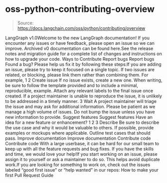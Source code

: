 # oss-python-contributing-overview

> Source: https://docs.langchain.com/oss/python/contributing/overview

LangGraph v1.0Welcome to the new LangGraph documentation! If you encounter any issues or have feedback, please open an issue so we can improve. Archived v0 documentation can be found here.See the release notes and migration guide for a complete list of changes and instructions on how to upgrade your code.
Ways to Contribute
Report bugs
Report bugs
Found a bug? Please help us fix it by following these steps:If you are adding an issue, please try to keep it focused on a single topic. If two issues are related, or blocking, please link them rather than combining them. For example,
1
2
Create issue
If no issue exists, create a new one. When writing, be sure to follow the template provided and to include a minimal, reproducible, example. Attach any relevant labels to the final issue once created. If a project maintainer is unable to reproduce the issue, it is unlikely to be addressed in a timely manner.
3
Wait
A project maintainer will triage the issue and may ask for additional information. Please be patient as we manage a high volume of issues. Do not bump the issue unless you have new information to provide.
Suggest features
Suggest features
Have an idea for a new feature or enhancement?
1
2
3
Describe
Be sure to describe the use case and why it would be valuable to others. If possible, provide examples or mockups where applicable. Outline test cases that should pass.
Improve documentation
Improve documentation
Contribute code
Contribute code
With a large userbase, it can be hard for our small team to keep up with all the feature requests and bug fixes. If you have the skills and time, we would love your help!If you start working on an issue, please assign it to yourself or ask a maintainer to do so. This helps avoid duplicate work.If you are looking for something to work on, check out the issues labeled “good first issue” or “help wanted” in our repos:
How to make your first Pull Request
Guide